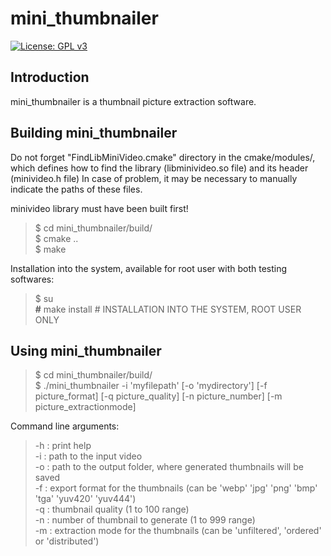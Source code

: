 mini_thumbnailer
================

[![License: GPL v3](https://img.shields.io/badge/license-GPL%20v3-brightgreen.svg)](http://www.gnu.org/licenses/gpl-3.0)

Introduction
------------

mini_thumbnailer is a thumbnail picture extraction software.


Building mini_thumbnailer
-------------------------

Do not forget "FindLibMiniVideo.cmake" directory in the cmake/modules/, which defines
how to find the library (libminivideo.so file) and its header (minivideo.h file)
In case of problem, it may be necessary to manually indicate the paths of these files.

minivideo library must have been built first!

> $ cd mini_thumbnailer/build/  
> $ cmake ..  
> $ make  

Installation into the system, available for root user with both testing softwares:
>  $ su  
>  **#** make install # INSTALLATION INTO THE SYSTEM, ROOT USER ONLY  


Using mini_thumbnailer
----------------------

> $ cd mini_thumbnailer/build/  
> $ ./mini_thumbnailer -i 'myfilepath' [-o 'mydirectory'] [-f picture_format] [-q picture_quality] [-n picture_number] [-m picture_extractionmode]  

Command line arguments:
> -h : print help  
> -i : path to the input video  
> -o : path to the output folder, where generated thumbnails will be saved  
> -f : export format for the thumbnails (can be 'webp' 'jpg' 'png' 'bmp' 'tga' 'yuv420' 'yuv444')  
> -q : thumbnail quality (1 to 100 range)  
> -n : number of thumbnail to generate (1 to 999 range)  
> -m : extraction mode for the thumbnails (can be 'unfiltered', 'ordered' or 'distributed')  
